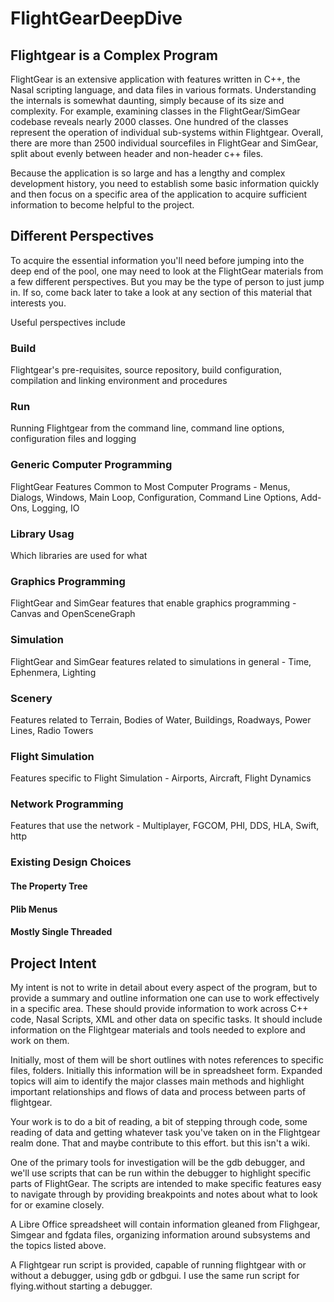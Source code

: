 # FlightGearDeepDive  
## Flightgear is a Complex Program

FlightGear is an extensive application with features written in C++, the Nasal scripting language, and data files in various formats.
Understanding the internals is somewhat daunting, simply because of its size and complexity. 
For example, examining classes in the FlightGear/SimGear codebase reveals nearly 2000 classes. 
One hundred of the classes represent the operation of individual sub-systems within Flightgear. 
Overall, there are more than 2500 individual sourcefiles in FlightGear and SimGear, 
split about evenly between header and non-header c++ files.

Because the application is so large and has a lengthy and complex development history, 
you need to establish some basic information quickly and then focus on a 
specific area of the application to acquire sufficient information to become helpful to the project.

## Different Perspectives 

To acquire the essential information you'll need before jumping into the deep end of the pool, 
one may need to look at the FlightGear materials from a few different perspectives. 
But you may be the type of person to just jump in. If so, come back later 
to take a look at any section of this material that interests you.

Useful perspectives include

### Build
Flightgear's pre-requisites, source repository, build configuration, compilation and linking environment and procedures
### Run
Running Flightgear from the command line, command line options, configuration files and logging
### Generic Computer Programming
FlightGear Features Common to Most Computer Programs - Menus, Dialogs, Windows, Main Loop, Configuration, Command Line Options, Add-Ons, Logging, IO
### Library Usag
Which libraries are used for what
### Graphics Programming
FlightGear and SimGear features that enable graphics programming - Canvas and OpenSceneGraph
### Simulation
FlightGear and SimGear features related to simulations in general - Time, Ephenmera, Lighting
### Scenery
Features related to Terrain, Bodies of Water, Buildings, Roadways, Power Lines, Radio Towers
### Flight Simulation
Features specific to Flight Simulation - Airports, Aircraft, Flight Dynamics
### Network Programming
Features that use the network - Multiplayer, FGCOM, PHI, DDS, HLA, Swift, http
### Existing Design Choices
#### The Property Tree
#### Plib Menus
#### Mostly Single Threaded

## Project Intent

My intent is not to write in detail about every aspect of the program, 
but to provide a summary and outline information one can use to work 
effectively in a specific area.  These should provide information to
work across C++ code, Nasal Scripts, XML and other data on specific tasks. 
It should include information on the Flightgear materials and tools needed to explore and work on them.  

Initially, most of them will be short outlines with notes references 
to specific files, folders. Initially this information will be in spreadsheet form. Expanded topics will aim to identify the major classes main methods and highlight important relationships and flows of data and process between parts of flightgear.

Your work is to do a bit of reading, a bit of stepping through code, some reading of data and getting whatever task you've taken on in the Flightgear realm done.  That and maybe contribute to this effort.  but this isn't a wiki.

One of the primary tools for investigation will be the gdb debugger, and we'll use scripts that can be
run within the debugger to highlight specific parts of FlightGear. The scripts are intended to make specific features easy to navigate through by providing breakpoints and notes about what to look for or examine closely.

A Libre Office spreadsheet will contain information gleaned from Flighgear, Simgear and fgdata files, organizing information around subsystems and the topics listed above.

A Flightgear run script is provided, capable of running flightgear with or without a debugger, using gdb or gdbgui.  I use the same run script for flying.without starting a debugger.


